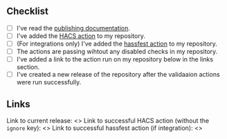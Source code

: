 <!--
DO NOT REQUEST REVIEWS, THAT IS JUST RUDE, IF YOU DO THE PULL REQUEST WILL BE CLOSED!
Make sure to check out the guide here: https://hacs.xyz/docs/publish/start
-->
## Checklist

<!-- Do not open a pull request before you have completed all these, it will be closed. -->

- [ ] I've read the [publishing documentation](https://hacs.xyz/docs/publish/start).
- [ ] I've added the [HACS action](https://hacs.xyz/docs/publish/action) to my repository.
- [ ] (For integrations only) I've added the [hassfest action](https://developers.home-assistant.io/blog/2020/04/16/hassfest/) to my repository.
- [ ] The actions are passing wihtout any disabled checks in my repository.
- [ ] I've added a link to the action run on my repository below in the links section.
- [ ] I've created a new release of the repository after the validaaion actions were run successfully.

## Links

<!-- Do not open a pull request before you have provided all these, it will be closed. -->

Link to current release: <>
Link to successful HACS action (without the `ignore` key): <>
Link to successful hassfest action (if integration): <>

